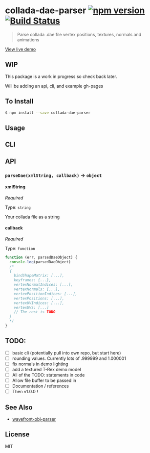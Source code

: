 collada-dae-parser [![npm version](https://badge.fury.io/js/collada-dae-parser.svg)](http://badge.fury.io/js/collada-dae-parser) [![Build Status](https://travis-ci.org/chinedufn/collada-dae-parser.svg?branch=master)](https://travis-ci.org/chinedufn/collada-dae-parser)
===============

> Parse collada .dae file vertex positions, textures, normals and animations

[View live demo](http://chinedufn.github.io/collada-dae-parser/)

## WIP

This package is a work in progress so check back later.

Will be adding an api, cli, and example gh-pages

## To Install

```sh
$ npm install --save collada-dae-parser
```

## Usage

## CLI

## API

### `parseDae(xmlString, callback)` -> `object`

#### xmlString

*Required*

Type: `string`

Your collada file as a string

#### callback

*Required*

Type: `function`

```js
function (err, parsedDaeObject) {
  console.log(parsedDaeObject)
  /*
  {
    bindShapeMatrix: [...],
    keyframes: {...},
    vertexNormalIndices: [...],
    vertexNormals: [...],
    vertexPositionIndices: [...],
    vertexPositions: [...],
    vertexUVIndices: [...],
    vertexUVs: [...]
    // The rest is TODO
  }
  */
}
```

## TODO:

- [ ] basic cli (potentially pull into own repo, but start here)
- [ ] rounding values. Currently lots of .999999 and 1.000001
- [ ] fix normals in demo lighting
- [ ] add a textured T-Rex demo model
- [ ] All of the TODO: statements in code
- [ ] Allow file buffer to be passed in
- [ ] Documentation / references
- [ ] Then v1.0.0 !

## See Also

- [wavefront-obj-parser](https://github.com/chinedufn/wavefront-obj-parser)

## License

MIT
